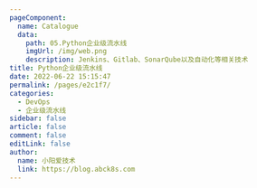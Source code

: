 ```yaml
---
pageComponent:
  name: Catalogue
  data:
    path: 05.Python企业级流水线
    imgUrl: /img/web.png
    description: Jenkins、Gitlab、SonarQube以及自动化等相关技术
title: Python企业级流水线
date: 2022-06-22 15:15:47
permalink: /pages/e2c1f7/
categories:
  - DevOps
  - 企业级流水线
sidebar: false
article: false
comment: false
editLink: false
author: 
  name: 小阳爱技术
  link: https://blog.abck8s.com
---
```

